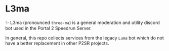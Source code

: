# L3ma

✨ L3ma (pronounced `three-ma`) is a general moderation and utility discord bot used in the Portal 2 Speedrun Server.

In general, this repo collects services from the legacy `Luma` bot which do not have a better replacement in other P2SR
projects.
